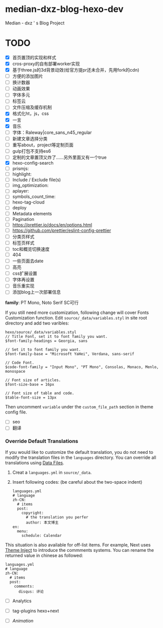 # median-dxz-blog-hexo-dev

Median - dxz ' s Blog Project

# TODO

- [x] 首页置顶的实现和样式
- [x] cros-proxy的自有部署worker实现
- [x] 基于three.js的3d背景动效(给官方提pr还未合并，先用fork的cdn)
- [ ] 方便的添加图片
- [ ] 换计数器
- [ ] 动画效果
- [ ] 字体多元
- [ ] 标签云
- [ ] 文件压缩及缓存机制
- [x] 格式化ht，js，css
- [x] 一言
- [x] 音乐
- [ ] 字体：Raleway|core_sans_n45_regular
- [ ] 新建文章选择分类
- [ ] 重写about，project等定制页面
- [ ] gulp打包不支持es6
- [ ] 定制的文章置顶又炸了……另外里面又有一个true
- [x] hexo-config-search
- [ ] prismjs:
- [ ] highlight:
- [ ] Include / Exclude file(s)
- [ ] img_optimization:
- [ ] aplayer:
- [ ] symbols_count_time:
- [ ] hexo-tag-cloud
- [ ] deploy
- [ ] Metadata elements
- [ ] Pagination
- [ ] https://prettier.io/docs/en/options.html
- [ ] https://github.com/prettier/eslint-config-prettier
- [ ] 分类页样式
- [ ] 标签页样式
- [ ] toc和概览切换速度
- [ ] 404
- [ ] 一些页面去date
- [ ] 高亮
- [ ] css扩展设置
- [ ] 字体再设置
- [ ] 音乐重实现
- [ ] 添加blog上一次部署信息

**family**: PT Mono, Noto Serif SC可行

If you still need more customization, following change will cover Fonts Customization function. Edit `source/_data/variables.styl` in site root directory and add two varibles:

```
hexo/source/_data/variables.styl
// Title Font, set it to font family you want.
$font-family-headings = Georgia, sans

// Set it to font family you want.
$font-family-base = "Microsoft YaHei", Verdana, sans-serif

// Code Font.
$code-font-family = "Input Mono", "PT Mono", Consolas, Monaco, Menlo, monospace

// Font size of articles.
$font-size-base = 16px

// Font size of table and code.
$table-font-size = 13px
```

Then uncomment `variable` under the `custom_file_path` section in theme config file.

- [ ] seo
- [ ] 翻译
 ### Override Default Translations

  If you would like to customize the default translation, you do not need to modify the translation files in the `languages` directory. You can override all translations using [Data Files](https://hexo.io/docs/data-files).

  1. Creat a `languages.yml` in `source/_data`.

  2. Insert following codes: (be careful about the two-space indent)

     ```
     languages.yml
     # language
     zh-CN:
       # items
       post:
         copyright:
           # the translation you perfer
           author: 本文博主
     en:
       menu:
         schedule: Calendar
     ```

  This situation is also available for off-list items. For example, Next uses [Theme Inject](https://theme-next.js.org/docs/advanced-settings/injects.html) to introduce the commments systems. You can rename the returned value in chinese as followed:

  ```
  languages.yml
  # language
  zh-CN:
    # items
    post:
      comments:
        disqus: 评论
  ```

- [ ] Analytics
- [ ] tag-plugins hexo+next
- [ ] *Animation*

